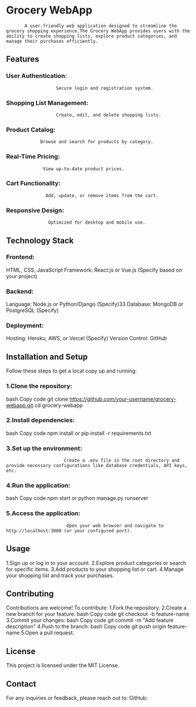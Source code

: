# Grocery WebApp
           A user-friendly web application designed to streamline the grocery shopping experience.The Grocery WebApp provides users with the ability to create shopping lists, explore product categories, and manage their purchases efficiently.
## Features
### User Authentication:
                       Secure login and registration system.
### Shopping List Management:
                       Create, edit, and delete shopping lists.
### Product Catalog:
                 Browse and search for products by category.
### Real-Time Pricing:
                  View up-to-date product prices.
### Cart Functionality:
                   Add, update, or remove items from the cart.
### Responsive Design:
                    Optimized for desktop and mobile use.
## Technology Stack
### Frontend:
HTML, CSS, JavaScript
Framework: React.js or Vue.js (Specify based on your project)
### Backend:
Language: Node.js or Python/Django (Specify)33
Database: MongoDB or PostgreSQL (Specify)
### Deployment:
Hosting: Heroku, AWS, or Vercel (Specify)
Version Control: GitHub
## Installation and Setup
Follow these steps to get a local copy up and running:

### 1.Clone the repository:
bash
Copy code
git clone https://github.com/your-username/grocery-webapp.git
cd grocery-webapp
### 2.Install dependencies:
bash
Copy code
npm install
 or
pip install -r requirements.txt
### 3.Set up the environment:
                          Create a .env file in the root directory and provide necessary configurations like database credentials, API keys, etc.
### 4.Run the application:
bash
Copy code
npm start
 or
python manage.py runserver
### 5.Access the application:
                           Open your web browser and navigate to http://localhost:3000 (or your configured port).
## Usage
1.Sign up or log in to your account.
2.Explore product categories or search for specific items.
3.Add products to your shopping list or cart.
4.Manage your shopping list and track your purchases.
## Contributing
Contributions are welcome! To contribute:
 1.Fork the repository.
 2.Create a new branch for your feature:
bash
Copy code
git checkout -b feature-name
 3.Commit your changes:
bash
Copy code
git commit -m "Add feature description"
4.Push to the branch:
bash
Copy code
git push origin feature-name
 5.Open a pull request.
## License
This project is licensed under the MIT License.

## Contact
For any inquiries or feedback, please reach out to:
GitHub: 





